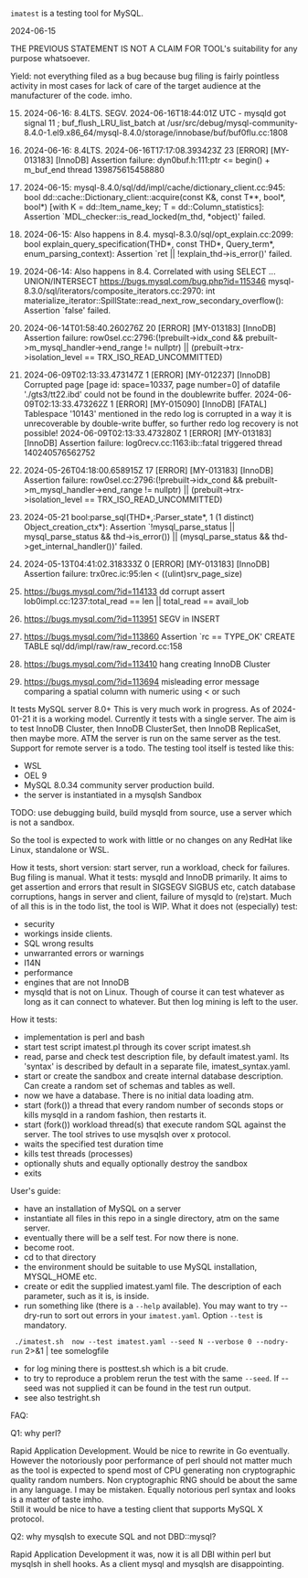 
`imatest` is a testing tool for MySQL.

2024-06-15

THE PREVIOUS STATEMENT IS NOT A CLAIM FOR TOOL's  suitability for any purpose whatsoever.

Yield: not everything filed as a bug because bug filing is fairly pointless activity in most cases for lack of care of the target audience at the manufacturer of the code. imho.

15. 2024-06-16: 8.4LTS. SEGV. 2024-06-16T18:44:01Z UTC - mysqld got signal 11 ; buf_flush_LRU_list_batch at /usr/src/debug/mysql-community-8.4.0-1.el9.x86_64/mysql-8.4.0/storage/innobase/buf/buf0flu.cc:1808

14. 2024-06-16: 8.4LTS. 2024-06-16T17:17:08.393423Z 23 [ERROR] [MY-013183] [InnoDB] Assertion failure: dyn0buf.h:111:ptr <= begin() + m_buf_end thread 139875615458880

13. 2024-06-15: mysql-8.4.0/sql/dd/impl/cache/dictionary_client.cc:945: bool dd::cache::Dictionary_client::acquire(const K&, const T**, bool*, bool*) [with K = dd::Item_name_key; T = dd::Column_statistics]: Assertion `MDL_checker::is_read_locked(m_thd, *object)' failed.

12. 2024-06-15: Also happens in 8.4. mysql-8.3.0/sql/opt_explain.cc:2099: bool explain_query_specification(THD*, const THD*, Query_term*, enum_parsing_context): Assertion `ret || !explain_thd->is_error()' failed.

11. 2024-06-14: Also happens in 8.4. Correlated with using SELECT ... UNION/INTERSECT
https://bugs.mysql.com/bug.php?id=115346 mysql-8.3.0/sql/iterators/composite_iterators.cc:2970: int materialize_iterator::SpillState::read_next_row_secondary_overflow(): Assertion `false' failed.

10. 2024-06-14T01:58:40.260276Z 20 [ERROR] [MY-013183] [InnoDB] Assertion failure: row0sel.cc:2796:(!prebuilt->idx_cond && prebuilt->m_mysql_handler->end_range != nullptr) || (prebuilt->trx->isolation_level == TRX_ISO_READ_UNCOMMITTED) 

9. 2024-06-09T02:13:33.473147Z 1 [ERROR] [MY-012237] [InnoDB] Corrupted page [page id: space=10337, page number=0] of datafile './gts3/tt22.ibd' could not be found in the doublewrite buffer. 2024-06-09T02:13:33.473262Z 1 [ERROR] [MY-015090] [InnoDB] [FATAL] Tablespace '10143' mentioned in the redo log is corrupted in a way it is unrecoverable by double-write buffer, so further redo log recovery is not possible! 2024-06-09T02:13:33.473280Z 1 [ERROR] [MY-013183] [InnoDB] Assertion failure: log0recv.cc:1163:ib::fatal triggered thread 140240576562752

8. 2024-05-26T04:18:00.658915Z 17 [ERROR] [MY-013183] [InnoDB] Assertion failure: row0sel.cc:2796:(!prebuilt->idx_cond && prebuilt->m_mysql_handler->end_range != nullptr) || (prebuilt->trx->isolation_level == TRX_ISO_READ_UNCOMMITTED)

7. 2024-05-21 bool:parse_sql(THD*,:Parser_state*, 1 (1 distinct) Object_creation_ctx*): Assertion `!mysql_parse_status || mysql_parse_status && thd->is_error()) || (mysql_parse_status && thd->get_internal_handler())' failed.

6. 2024-05-13T04:41:02.318333Z 0 [ERROR] [MY-013183] [InnoDB] Assertion failure: trx0rec.ic:95:len < ((ulint)srv_page_size)

5. https://bugs.mysql.com/?id=114133 dd corrupt assert lob0impl.cc:1237:total_read == len || total_read == avail_lob
4. https://bugs.mysql.com/?id=113951 SEGV in INSERT
3. https://bugs.mysql.com/?id=113860 Assertion `rc == TYPE_OK' CREATE TABLE sql/dd/impl/raw/raw_record.cc:158
2. https://bugs.mysql.com/?id=113410 hang creating InnoDB Cluster
1. https://bugs.mysql.com/?id=113694  misleading error message comparing a spatial column with numeric using < or such

It tests MySQL server 8.0+
This is very much work in progress.
As of 2024-01-21 it is a working model.
Currently it tests with a single server.
The aim is to test InnoDB Cluster, then InnoDB ClusterSet, then InnoDB ReplicaSet, then maybe more.
ATM the server is run on the same server as the test. Support for remote server is a todo.
The testing tool itself is tested like this:
* WSL
* OEL 9
* MySQL 8.0.34 community server production build.
* the server is instantiated in a mysqlsh Sandbox

TODO: use debugging build, build mysqld from source, use a server which is not a sandbox.

So the tool is expected to work with little or no changes on any RedHat like Linux, standalone or WSL.

How it tests, short version: start server, run a workload, check for failures. Bug filing is manual.
What it tests: mysqld and InnoDB primarily. It aims to get assertion and errors that result in SIGSEGV SIGBUS etc,
catch database corruptions, hangs in server and client, failure of mysqld to (re)start.
Much of all this is in the todo list, the tool is WIP.
What it does not (especially) test:
* security
* workings inside clients.
* SQL wrong results
* unwarranted errors or warnings
* I14N
* performance
* engines that are not InnoDB
* mysqld that is not on Linux. Though of course it can test whatever as long as it can connect to whatever. But then log mining is left to the user.

How it tests:

* implementation is perl and bash
* start test script imatest.pl through its cover script imatest.sh
* read, parse and check test description file, by default imatest.yaml. Its 'syntax' is described by default in a separate file, imatest_syntax.yaml.
* start or create the sandbox and create internal database description. Can create a random set of schemas and tables as well.
* now we have a database. There is no initial data loading atm.
* start (fork()) a thread that every random number of seconds stops or kills mysqld in a random fashion, then restarts it.
* start (fork()) workload thread(s) that execute random SQL against the server. The tool strives to use mysqlsh over x protocol.
* waits the specified test duration time
* kills test threads (processes)
* optionally shuts and equally optionally destroy the sandbox
* exits

User's guide:
* have an installation of MySQL on a server
* instantiate all files in this repo in a single directory, atm on the same server.
* eventually there will be a self test. For now there is none.
* become root.
* cd to that directory
* the environment should be suitable to use MySQL installation, MYSQL_HOME etc.
* create or edit the supplied imatest.yaml file. The description of each parameter, such as it is, is inside.
* run something like (there is a `--help` available). You may want to try --dry-run to sort out errors in your `imatest.yaml`.
   Option `--test` is mandatory.

` ./imatest.sh  now --test imatest.yaml --seed N --verbose 0 --nodry-run` 2>&1 | tee somelogfile

* for log mining there is posttest.sh which is a bit crude. 
* to try to reproduce a problem rerun the test with the same `--seed`. If --seed was not supplied it can be found in the test run output.
* see also testright.sh

FAQ:

Q1: why perl?

Rapid Application Development. Would be nice to rewrite in Go eventually.
However the notoriously poor performance of perl should not matter much as the tool is expected to spend most of CPU
generating non cryptographic quality random numbers. Non cryptographic RNG should be about the same in any language.
I may be mistaken.
Equally notorious perl syntax and looks is a matter of taste imho.  
Still it would be nice to have a testing client that supports MySQL X protocol.

Q2: why mysqlsh to execute SQL and not DBD::mysql?

Rapid Application Development it was, now it is all DBI within perl but mysqlsh in shell hooks. As a client mysql and mysqlsh are disappointing. 
